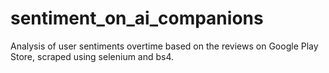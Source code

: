 # sentiment_on_ai_companions
Analysis of user sentiments overtime based on the reviews on Google Play Store, scraped using selenium and bs4.
